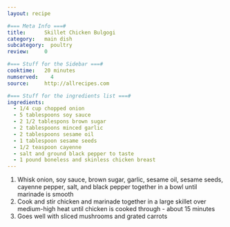 ```yaml
---
layout: recipe

#=== Meta Info ===#
title:      Skillet Chicken Bulgogi
category:   main dish         
subcategory:  poultry
review:     0

#=== Stuff for the Sidebar ===#
cooktime:   20 minutes
numserved:    4
source:     http://allrecipes.com

#=== Stuff for the ingredients list ===#
ingredients:
  - 1/4 cup chopped onion
  - 5 tablespoons soy sauce
  - 2 1/2 tablespons brown sugar
  - 2 tablespoons minced garlic
  - 2 tablespoons sesame oil
  - 1 tablespoon sesame seeds
  - 1/2 teaspoon cayenne
  - salt and ground black pepper to taste
  - 1 pound boneless and skinless chicken breast
---
```


1. Whisk onion, soy sauce, brown sugar, garlic, sesame oil, sesame seeds, cayenne pepper, salt, and black pepper together in a bowl until marinade is smooth
2. Cook and stir chicken and marinade together in a large skillet over medium-high heat until chicken is cooked through - about 15 minutes
3. Goes well with sliced mushrooms and grated carrots
